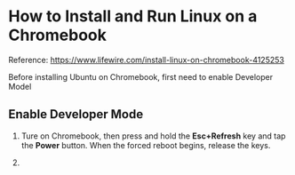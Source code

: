# How to Install and Run Linux on a Chromebook



Reference: https://www.lifewire.com/install-linux-on-chromebook-4125253



Before installing Ubuntu on Chromebook, first need to enable Developer Model



## Enable Developer Mode



1. Ture on Chromebook, then press and hold the **Esc+Refresh** key and tap the **Power** button. When the forced reboot begins, release the keys.

2. 

